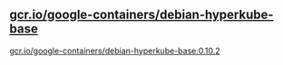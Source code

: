 
[gcr.io/google-containers/debian-hyperkube-base](https://hub.docker.com/r/anjia0532/google-containers.debian-hyperkube-base/tags/)
-----


[gcr.io/google-containers/debian-hyperkube-base:0.10.2](https://hub.docker.com/r/anjia0532/google-containers.debian-hyperkube-base/tags/)


